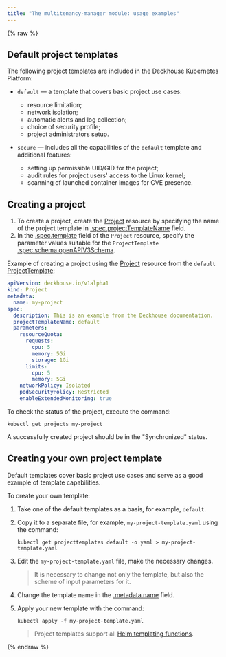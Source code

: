 ```yaml
---
title: "The multitenancy-manager module: usage examples"
---
```

{% raw %}

## Default project templates

The following project templates are included in the Deckhouse Kubernetes Platform:
- `default` — a template that covers basic project use cases:
  * resource limitation;
  * network isolation;
  * automatic alerts and log collection;
  * choice of security profile;
  * project administrators setup.

- `secure` — includes all the capabilities of the `default` template and additional features:
  * setting up permissible UID/GID for the project;
  * audit rules for project users' access to the Linux kernel;
  * scanning of launched container images for CVE presence.

## Creating a project

1. To create a project, create the [Project](cr.html#project) resource by specifying the name of the project template in [.spec.projectTemplateName](cr.html#project-v1alpha1-spec-projecttemplate) field.
2. In the [.spec.template](cr.html#project-v1alpha1-spec-template) field of the `Project` resource, specify the parameter values suitable for the `ProjectTemplate` [.spec.schema.openAPIV3Schema](cr.html#projecttemplate-v1alpha1-spec--schema-openAPIV3Schema).

Example of creating a project using the [Project](cr.html#project) resource from the `default` [ProjectTemplate](cr.html#projecttemplate):

```yaml
apiVersion: deckhouse.io/v1alpha1
kind: Project
metadata:
  name: my-project
spec:
  description: This is an example from the Deckhouse documentation.
  projectTemplateName: default
  parameters:
    resourceQuota:
      requests:
        cpu: 5
        memory: 5Gi
        storage: 1Gi
      limits:
        cpu: 5
        memory: 5Gi
    networkPolicy: Isolated
    podSecurityPolicy: Restricted
    enableExtendedMonitoring: true
```

To check the status of the project, execute the command:

```shell
kubectl get projects my-project
```

A successfully created project should be in the "Synchronized" status.

## Creating your own project template

Default templates cover basic project use cases and serve as a good example of template capabilities.

To create your own template:
1. Take one of the default templates as a basis, for example, `default`.
2. Copy it to a separate file, for example, `my-project-template.yaml` using the command:

   ```shell
   kubectl get projecttemplates default -o yaml > my-project-template.yaml
   ```

3. Edit the `my-project-template.yaml` file, make the necessary changes. 

   > It is necessary to change not only the template, but also the scheme of input parameters for it.
4. Change the template name in the [.metadata.name](cr.html#projecttemplate-v1alpha1-metadata-name) field.
5. Apply your new template with the command:

    ```shell
    kubectl apply -f my-project-template.yaml
    ```

   > Project templates support all [Helm templating functions](https://helm.sh/docs/chart_template_guide/function_list/).

{% endraw %}
